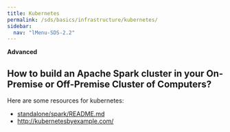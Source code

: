 ```yaml
---
title: Kubernetes
permalink: /sds/basics/infrastructure/kubernetes/
sidebar:
  nav: "lMenu-SDS-2.2"
---
```


**Advanced**

## How to build an Apache Spark cluster in your On-Premise or Off-Premise Cluster of Computers?

Here are some resources for kubernetes:

* [standalone/spark/README.md](kubernetes/standalone/spark/README.md)
* http://kubernetesbyexample.com/

